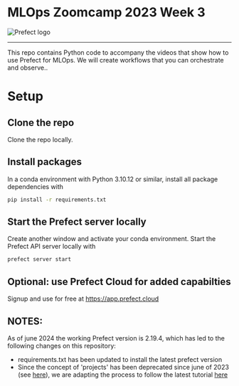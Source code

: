# MLOps Zoomcamp 2023 Week 3

![Prefect logo](./images/logo.svg)

---

This repo contains Python code to accompany the videos that show how to use Prefect for MLOps. We will create workflows that you can orchestrate and observe..

# Setup

## Clone the repo

Clone the repo locally.

## Install packages

In a conda environment with Python 3.10.12 or similar, install all package dependencies with 

```bash
pip install -r requirements.txt
```
## Start the Prefect server locally

Create another window and activate your conda environment. Start the Prefect API server locally with 

```bash
prefect server start
```



## Optional: use Prefect Cloud for added capabilties
Signup and use for free at https://app.prefect.cloud


## NOTES:
As of june 2024 the working Prefect version is 2.19.4, which has led to the following changes on this repository:
- requirements.txt has been updated to install the latest prefect version
- Since the concept of 'projects' has been deprecated since june of 2023 (see [here](https://github.com/PrefectHQ/prefect/issues/9860)), we are adapting the process to follow the latest tutorial [here](https://docs.prefect.io/latest/tutorial/)